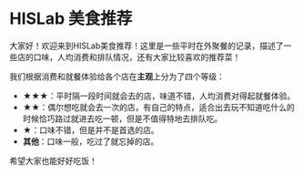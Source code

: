 # HISLab 美食推荐

大家好！欢迎来到HISLab美食推荐！这里是一些平时在外聚餐的记录，描述了一些店的口味，人均消费和排队情况，还有大家比较喜欢的推荐菜！

我们根据消费和就餐体验给各个店在**主观**上分为了四个等级：

* **★★★**：平时隔一段时间就会去的店，味道不错，人均消费对得起就餐体验。
* **★★**：偶尔想吃就会去一次的店，有自己的特点，适合出去玩不知道吃什么的时候恰巧路过就进去吃一顿，但是不值得特地去排队吃。
* **★**：口味不错，但是并不是首选的店。
* **其他**：口味一般，吃过了就忘掉的店。

希望大家也能好好吃饭！
